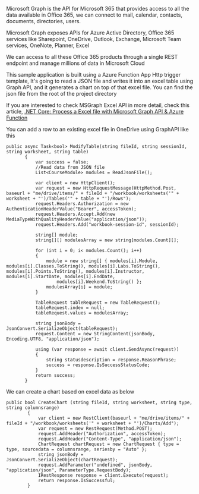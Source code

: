Microsoft Graph is the API for Microsoft 365 that provides access to all the data available in Office 365, we can connect to mail, calendar, contacts, documents, directories, users. 

Microsoft Graph exposes APIs for Azure Active Directory, Office 365 services like Sharepoint, OneDrive, Outlook, Exchange, Microsoft Team services, OneNote, Planner, Excel 

We can access to all these Office 365 products through a single REST endpoint and manage millions of data in Microsoft Cloud

This sample application is built using a Azure Function App Http trigger template, It's going to read a JSON file and writes it into an excel table using Graph API, and it generates a chart on top of that excel file. You can find the json file from the root of the project directory

If you are interested to check MSGraph Excel API in more detail, check this article, <a href="https://social.technet.microsoft.com/wiki/contents/articles/51788.net-core-process-a-excel-file-with-microsoft-graph-api-azure-function.aspx">.NET Core: Process  a Excel file with Microsoft Graph API &amp; Azure Function</a>

You can add a row to an existing excel file in OneDrive using GraphAPI like this 
 ```
 public async Task<bool> ModifyTable(string fileId, string sessionId, string worksheet, string table) 
        { 
            var success = false; 
            //Read data from JSON file 
            List<CourseModule> modules = ReadJsonFile(); 
 
            var client = new HttpClient(); 
            var request = new HttpRequestMessage(HttpMethod.Post, baseurl + "me/drive/items/" + fileId + "/workbook/worksheets('" + worksheet + "')/Tables('" + table + "')/Rows"); 
            request.Headers.Authorization = new AuthenticationHeaderValue("Bearer", accessToken); 
            request.Headers.Accept.Add(new MediaTypeWithQualityHeaderValue("application/json")); 
            request.Headers.Add("workbook-session-id", sessionId); 
 
            string[] module; 
            string[][] modulesArray = new string[modules.Count][]; 
 
            for (int i = 0; i< modules.Count(); i++)  
            { 
                module = new string[] { modules[i].Module, modules[i].Classes.ToString(), modules[i].Labs.ToString(), modules[i].Points.ToString(), modules[i].Instructor, modules[i].StartDate, modules[i].EndDate, 
                    modules[i].Weekend.ToString() }; 
                modulesArray[i] = module; 
            } 
 
            TableRequest tableRequest = new TableRequest(); 
            tableRequest.index = null; 
            tableRequest.values = modulesArray; 
 
            string jsonBody = JsonConvert.SerializeObject(tableRequest); 
            request.Content = new StringContent(jsonBody, Encoding.UTF8, "application/json"); 
 
            using (var response = await client.SendAsync(request)) 
            { 
                string statusdescription = response.ReasonPhrase; 
                success = response.IsSuccessStatusCode; 
            } 
            return success; 
        }
```

We can create a chart based on excel data as below

```
public bool CreateChart (string fileId, string worksheet, string type, string columnsrange) 
        { 
            var client = new RestClient(baseurl + "me/drive/items/" + fileId + "/workbook/worksheets('" + worksheet + "')/Charts/Add"); 
            var request = new RestRequest(Method.POST); 
            request.AddHeader("Authorization", accessToken); 
            request.AddHeader("Content-Type", "application/json"); 
            ChartRequest chartRequest = new ChartRequest { type = type, sourcedata = columnsrange, seriesby = "Auto" }; 
            string jsonBody = JsonConvert.SerializeObject(chartRequest); 
            request.AddParameter("undefined", jsonBody, "application/json", ParameterType.RequestBody); 
            IRestResponse response = client.Execute(request); 
            return response.IsSuccessful; 
        }
```
